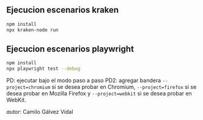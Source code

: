## Ejecucion escenarios kraken

```sh
npm install
npx kraken-node run
```

## Ejecucion escenarios playwright

```sh
npm install
npx playwright test --debug
```
PD: ejecutar bajo el modo paso a paso
PD2: agregar bandera `--project=chromium` si se desea probar en Chromium, `--project=firefox` si se desea probar en Mozilla Firefox y `--project=webkit` si se desea probar en WebKit.

_autor_: Camilo Gálvez Vidal